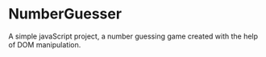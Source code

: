 # NumberGuesser
A simple javaScript project, a number guessing game created with the help of DOM manipulation. 
